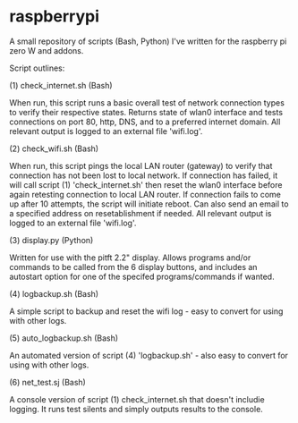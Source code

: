 # raspberrypi

A small repository of scripts (Bash, Python) I've written for the raspberry pi zero W and addons.


Script outlines:

(1) check_internet.sh (Bash)

When run, this script runs a basic overall test of network connection types to verify their respective states. 
Returns state of wlan0 interface and tests connections on port 80, http, DNS, and to a preferred internet domain.
All relevant output is logged to an external file 'wifi.log'.


(2) check_wifi.sh (Bash)

When run, this script pings the local LAN router (gateway) to verify that connection has not been lost to local network. 
If connection has failed, it will call script (1) 'check_internet.sh' then reset the wlan0 interface before again retesting connection 
to local LAN router. If connection fails to come up after 10 attempts, the script will initiate reboot. Can also send an email to a 
specified address on resetablishment if needed.  All relevant output is logged to an external file 'wifi.log'.


(3) display.py (Python)

Written for use with the pitft 2.2" display. Allows programs and/or commands to be called from the 6 display buttons, and includes an 
autostart option for one of the specifed programs/commands if wanted.


(4) logbackup.sh (Bash)

A simple script to backup and reset the wifi log - easy to convert for using with other logs.


(5) auto_logbackup.sh (Bash)

An automated version of script (4) 'logbackup.sh' - also easy to convert for using with other logs.

(6) net_test.sj (Bash)

A console version of script (1) check_internet.sh that doesn't includie logging. It runs test silents and simply outputs results to
the console. 

